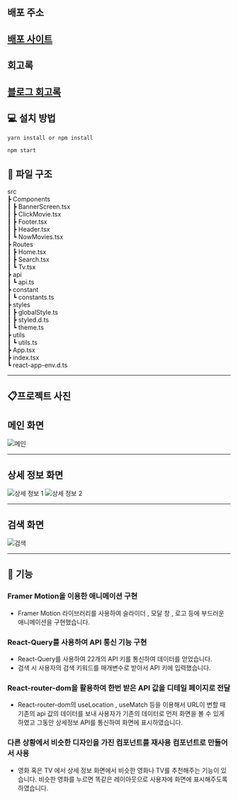 ## 배포 주소

## <a href="https://gilpop8663.github.io/reactmaster/">배포 사이트</a>

## 회고록

## <a href="https://hell-of-company-builder.tistory.com/237">블로그 회고록</a>

## 💻 설치 방법

    yarn install or npm install

    npm start

## 📂 파일 구조

src  
 ┣ Components  
 ┃ ┣ BannerScreen.tsx  
 ┃ ┣ ClickMovie.tsx  
 ┃ ┣ Footer.tsx  
 ┃ ┣ Header.tsx  
 ┃ ┗ NowMovies.tsx  
 ┣ Routes  
 ┃ ┣ Home.tsx  
 ┃ ┣ Search.tsx  
 ┃ ┗ Tv.tsx  
 ┣ api  
 ┃ ┗ api.ts  
 ┣ constant  
 ┃ ┗ constants.ts  
 ┣ styles  
 ┃ ┣ globalStyle.ts  
 ┃ ┣ styled.d.ts  
 ┃ ┗ theme.ts  
 ┣ utils  
 ┃ ┗ utils.ts  
 ┣ App.tsx  
 ┣ index.tsx  
 ┗ react-app-env.d.ts

---

## 📋프로젝트 사진

## 메인 화면

<img src="https://user-images.githubusercontent.com/80146176/147284354-96f4cb18-ce6e-4e52-b978-a59f13363754.png" alt="메인"/>

---

## 상세 정보 화면

<img src="https://user-images.githubusercontent.com/80146176/147284208-e826fa46-c54c-42ea-87fc-cae8764efa80.png" alt="상세 정보 1"/>
<img src="https://user-images.githubusercontent.com/80146176/156327396-de128102-8a32-4ea3-a0f6-6249e7e1744b.png" alt="상세 정보 2"/>

---

## 검색 화면

<img src="https://user-images.githubusercontent.com/80146176/147284258-ab5a6565-90e1-4d31-91d7-0fb17e411c79.png" alt="검색"/>

---

## 📝 기능

### Framer Motion을 이용한 애니메이션 구현

- Framer Motion 라이브러리를 사용하여 슬라이더 , 모달 창 , 로고 등에 부드러운 애니메이션을 구현했습니다.

### React-Query를 사용하여 API 통신 기능 구현

- React-Query를 사용하여 22개의 API 키를 통신하여 데이터를 얻었습니다.
- 검색 시 사용자의 검색 키워드를 매개변수로 받아서 API 키에 입력했습니다.

### React-router-dom을 활용하여 한번 받은 API 값을 디테일 페이지로 전달

- React-router-dom의 useLocation , useMatch 등을 이용해서 URL이 변할 때 기존의 api 값의 데이터를 보내 사용자가 기존의 데이터로 먼저 화면을 볼 수 있게 하였고 그동안 상세정보 API를 통신하여 화면에 표시하였습니다.

### 다른 상황에서 비슷한 디자인을 가진 컴포넌트를 재사용 컴포넌트로 만들어서 사용

- 영화 혹은 TV 에서 상세 정보 화면에서 비슷한 영화나 TV를 추천해주는 기능이 있습니다. 비슷한 영화를 누르면 똑같은 레이아웃으로 사용자에 화면에 표시해주도록 하였습니다.
